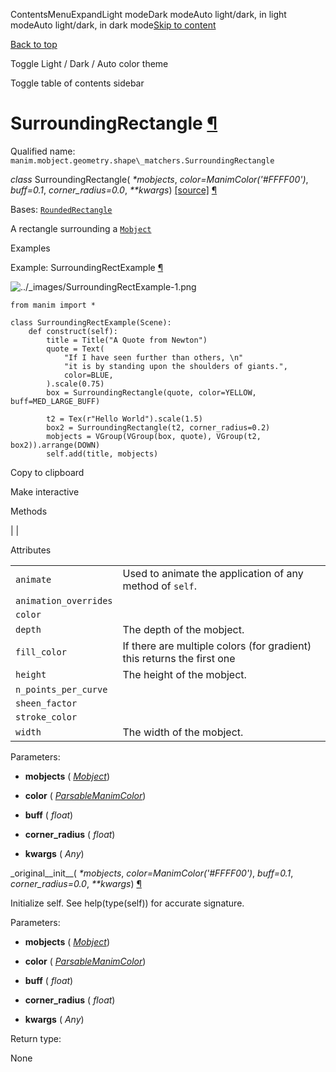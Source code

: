 ContentsMenuExpandLight modeDark modeAuto light/dark, in light modeAuto light/dark, in dark mode[Skip to content](https://docs.manim.community/en/stable/reference/manim.mobject.geometry.shape_matchers.SurroundingRectangle.html#furo-main-content)

[Back to top](https://docs.manim.community/en/stable/reference/manim.mobject.geometry.shape_matchers.SurroundingRectangle.html#)

Toggle Light / Dark / Auto color theme

Toggle table of contents sidebar

# SurroundingRectangle [¶](https://docs.manim.community/en/stable/reference/manim.mobject.geometry.shape_matchers.SurroundingRectangle.html\#surroundingrectangle "Link to this heading")

Qualified name: `manim.mobject.geometry.shape\_matchers.SurroundingRectangle`

_class_ SurroundingRectangle( _\*mobjects_, _color=ManimColor('#FFFF00')_, _buff=0.1_, _corner\_radius=0.0_, _\*\*kwargs_) [\[source\]](https://docs.manim.community/en/stable/_modules/manim/mobject/geometry/shape_matchers.html#SurroundingRectangle) [¶](https://docs.manim.community/en/stable/reference/manim.mobject.geometry.shape_matchers.SurroundingRectangle.html#manim.mobject.geometry.shape_matchers.SurroundingRectangle "Link to this definition")

Bases: [`RoundedRectangle`](https://docs.manim.community/en/stable/reference/manim.mobject.geometry.polygram.RoundedRectangle.html#manim.mobject.geometry.polygram.RoundedRectangle "manim.mobject.geometry.polygram.RoundedRectangle")

A rectangle surrounding a [`Mobject`](https://docs.manim.community/en/stable/reference/manim.mobject.mobject.Mobject.html#manim.mobject.mobject.Mobject "manim.mobject.mobject.Mobject")

Examples

Example: SurroundingRectExample [¶](https://docs.manim.community/en/stable/reference/manim.mobject.geometry.shape_matchers.SurroundingRectangle.html#surroundingrectexample)

![../_images/SurroundingRectExample-1.png](https://docs.manim.community/en/stable/_images/SurroundingRectExample-1.png)

```
from manim import *

class SurroundingRectExample(Scene):
    def construct(self):
        title = Title("A Quote from Newton")
        quote = Text(
            "If I have seen further than others, \n"
            "it is by standing upon the shoulders of giants.",
            color=BLUE,
        ).scale(0.75)
        box = SurroundingRectangle(quote, color=YELLOW, buff=MED_LARGE_BUFF)

        t2 = Tex(r"Hello World").scale(1.5)
        box2 = SurroundingRectangle(t2, corner_radius=0.2)
        mobjects = VGroup(VGroup(box, quote), VGroup(t2, box2)).arrange(DOWN)
        self.add(title, mobjects)

```

Copy to clipboard

Make interactive

Methods

|
|

Attributes

|     |     |
| --- | --- |
| `animate` | Used to animate the application of any method of `self`. |
| `animation_overrides` |  |
| `color` |  |
| `depth` | The depth of the mobject. |
| `fill_color` | If there are multiple colors (for gradient) this returns the first one |
| `height` | The height of the mobject. |
| `n_points_per_curve` |  |
| `sheen_factor` |  |
| `stroke_color` |  |
| `width` | The width of the mobject. |

Parameters:

- **mobjects** ( [_Mobject_](https://docs.manim.community/en/stable/reference/manim.mobject.mobject.Mobject.html#manim.mobject.mobject.Mobject "manim.mobject.mobject.Mobject"))

- **color** ( [_ParsableManimColor_](https://docs.manim.community/en/stable/reference/manim.utils.color.core.html#manim.utils.color.core.ParsableManimColor "manim.utils.color.core.ParsableManimColor"))

- **buff** ( _float_)

- **corner\_radius** ( _float_)

- **kwargs** ( _Any_)


\_original\_\_init\_\_( _\*mobjects_, _color=ManimColor('#FFFF00')_, _buff=0.1_, _corner\_radius=0.0_, _\*\*kwargs_) [¶](https://docs.manim.community/en/stable/reference/manim.mobject.geometry.shape_matchers.SurroundingRectangle.html#manim.mobject.geometry.shape_matchers.SurroundingRectangle._original__init__ "Link to this definition")

Initialize self. See help(type(self)) for accurate signature.

Parameters:

- **mobjects** ( [_Mobject_](https://docs.manim.community/en/stable/reference/manim.mobject.mobject.Mobject.html#manim.mobject.mobject.Mobject "manim.mobject.mobject.Mobject"))

- **color** ( [_ParsableManimColor_](https://docs.manim.community/en/stable/reference/manim.utils.color.core.html#manim.utils.color.core.ParsableManimColor "manim.utils.color.core.ParsableManimColor"))

- **buff** ( _float_)

- **corner\_radius** ( _float_)

- **kwargs** ( _Any_)


Return type:

None